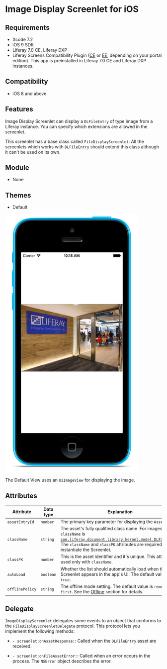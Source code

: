 # Image Display Screenlet for iOS [](id=image-display-screenlet-for-ios)

## Requirements [](id=requirements)

- Xcode 7.2
- iOS 9 SDK
- Liferay 7.0 CE, Liferay DXP 
- Liferay Screens Compatibility Plugin 
  ([CE](http://www.liferay.com/marketplace/-/mp/application/54365664) or 
  [EE](http://www.liferay.com/marketplace/-/mp/application/54369726), 
  depending on your portal edition). This app is preinstalled in Liferay 7.0 CE 
  and Liferay DXP instances. 

## Compatibility [](id=compatibility)

- iOS 8 and above

## Features [](id=features)

Image Display Screenlet can display a `DLFileEntry` of type image from a
Liferay instance. You can specify which extensions are allowed in the screenlet.

This screenlet has a base class called `FileDisplayScreenlet`. All the screenlets which works with `DLFileEntry` should extend this class although it can't be used on its own.

## Module [](id=module)

- None

## Themes [](id=themes)

- Default

![Figure 1: Image Display Screenlet using the Default View.](../../images/screens-ios-imagedisplay.png)

The Default View uses an `UIImageView` for displaying the image.

## Attributes [](id=attributes)

| Attribute | Data type | Explanation |
|-----------|-----------|-------------|
| `assetEntryId` | `number` | The primary key parameter for displaying the `Asset`. | 
| `className` | `string` | The asset's fully qualified class name. For images, the `className` is [`com.liferay.document.library.kernel.model.DLFileEntry`](https://docs.liferay.com/portal/7.0/javadocs/portal-kernel/com/liferay/document/library/kernel/model/DLFileEntry.html). The `className` and `classPK` attributes are required to instantiate the Screenlet. |
| `classPK` | `number` | This is the asset identifier and it's unique. This attribute is used only with `className`. |
| `autoLoad` | `boolean` | Whether the list should automatically load when the Screenlet appears in the app's UI. The default value is `true`. |
| `offlinePolicy` | `string` | The offline mode setting. The default value is `remote-first`. See the [Offline](#offline) section for details. |


## Delegate [](id=delegate)

`ImageDisplayScreenlet` delegates some events to an object that conforms to 
the `FileDisplayScreenletDelegate` protocol. This protocol lets you implement 
the following methods:

- `- screenlet:onAssetResponse:`: Called when the `DLFileEntry` asset are received.

- `- screenlet:onFileAssetError:`: Called when an error occurs in the process. The `NSError` object describes the error.